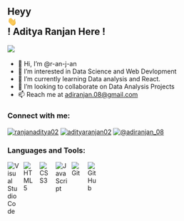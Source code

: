 
## Heyy <img data-target="animated-image.replacedImage" alt="Hi.gif" class="AnimatedImagePlayer-animatedImage" src="https://raw.githubusercontent.com/ABSphreak/ABSphreak/master/gifs/Hi.gif" height="20" style="display: block; opacity: 1;">! Aditya Ranjan Here  !
<!-- [![Typing SVG](https://readme-typing-svg.herokuapp.com?duration=9000&lines=import++%40r-an-j-an*)](https://git.io/typing-svg) -->
<p><a href="https://github.com/r-an-j-an?tab=repositories"><img src="https://readme-typing-svg.herokuapp.com?duration=9000&lines=import++%40r-an-j-an*"></a></p>




- 👋 Hi, I’m @r-an-j-an
- 👀 I’m interested in Data Science and Web Devlopment
- 🌱 I’m currently learning Data analysis and React.
- 💞️ I’m looking to collaborate on Data Analysis Projects
- 📫 Reach me at adiranjan.08@gmail.com


<h3 align="left">Connect with me:</h3>
<p align="left">
<a href="https://twitter.com/ranjanaditya02" target="blank"><img align="center" src="https://raw.githubusercontent.com/rahuldkjain/github-profile-readme-generator/master/src/images/icons/Social/twitter.svg" alt="ranjanaditya02" height="30" width="40" /></a>
<a href="https://linkedin.com/in/adityaranjan02" target="blank"><img align="center" src="https://raw.githubusercontent.com/rahuldkjain/github-profile-readme-generator/master/src/images/icons/Social/linked-in-alt.svg" alt="adityaranjan02" height="30" width="40" /></a>
<a href="https://www.hackerrank.com/@adiranjan_08" target="blank"><img align="center" src="https://raw.githubusercontent.com/rahuldkjain/github-profile-readme-generator/master/src/images/icons/Social/hackerrank.svg" alt="@adiranjan_08" height="30" width="40" /></a>
</p>



### Languages and Tools:

<img align="left" alt="Visual Studio Code" width="26px" src="https://cdn.jsdelivr.net/gh/devicons/devicon/icons/vscode/vscode-original.svg" style="padding-right:10px;" />
<img align="left" alt="HTML5" width="26px" src="https://cdn.jsdelivr.net/gh/devicons/devicon/icons/html5/html5-original.svg" style="padding-right:10px;" />
<img align="left" alt="CSS3" width="26px" src="https://cdn.jsdelivr.net/gh/devicons/devicon/icons/css3/css3-original.svg" style="padding-right:10px;" />
<img align="left" alt="JavaScript" width="26px" src="https://cdn.jsdelivr.net/gh/devicons/devicon/icons/javascript/javascript-original.svg" style="padding-right:10px;" />
<img align="left" alt="Git" width="26px" src="https://cdn.jsdelivr.net/gh/devicons/devicon/icons/git/git-original.svg" style="padding-right:10px;" />
<img align="left" alt="GitHub" width="26px" src="https://user-images.githubusercontent.com/3369400/139447912-e0f43f33-6d9f-45f8-be46-2df5bbc91289.png" style="padding-right:10px;" />
